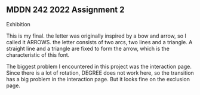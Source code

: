 ## MDDN 242 2022 Assignment 2

Exhibition

This is my final. the letter was originally inspired by a bow and arrow, so I called it ARROWS. the letter consists of two arcs, two lines and a triangle. A straight line and a triangle are fixed to form the arrow, which is the characteristic of this font.

The biggest problem I encountered in this project was the interaction page. Since there is a lot of rotation, DEGREE does not work here, so the transition has a big problem in the interaction page. But it looks fine on the exclusion page.
